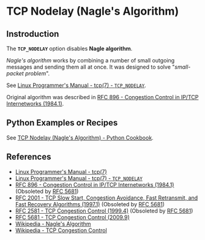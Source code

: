 # TCP Nodelay (Nagle's Algorithm)

## Instroduction

The **`TCP_NODELAY`** option disables **Nagle algorithm**.

*Nagle's algorithm* works by combining a number of small outgoing messages
and sending them all at once. It was designed to solve "*small-packet problem*".

See [Linux Programmer's Manual - tcp(7) - `TCP_NODELAY`](https://manpages.debian.org/bullseye/manpages/tcp.7.en.html#TCP_NODELAY).

Original algorithm was described in [RFC 896 - Congestion Control in IP/TCP Internetworks (1984.1)](https://www.rfc-editor.org/rfc/rfc896).

## Python Examples or Recipes

See [TCP Nodelay (Nagle's Algorithm) - Python Cookbook](https://leven-cn.github.io/python-cookbook/cookbook/core/socket/tcp_nodelay).

## References

<!-- markdownlint-disable line-length -->

- [Linux Programmer's Manual - tcp(7)](https://manpages.debian.org/bullseye/manpages/tcp.7.en.html)
- [Linux Programmer's Manual - tcp(7) - `TCP_NODELAY`](https://manpages.debian.org/bullseye/manpages/tcp.7.en.html#TCP_NODELAY)
- [RFC 896 - Congestion Control in IP/TCP Internetworks (1984.1)](https://www.rfc-editor.org/rfc/rfc896) (Obsoleted by [RFC 5681](https://www.rfc-editor.org/rfc/rfc5681))
- [RFC 2001 - TCP Slow Start, Congestion Avoidance, Fast Retransmit, and Fast Recovery Algorithms (1997.1)](https://www.rfc-editor.org/rfc/rfc2001) (Obsoleted by [RFC 5681](https://www.rfc-editor.org/rfc/rfc5681))
- [RFC 2581 - TCP Congestion Control (1999.4)](https://www.rfc-editor.org/rfc/rfc2581) (Obsoleted by [RFC 5681](https://www.rfc-editor.org/rfc/rfc5681))
- [RFC 5681 - TCP Congestion Control (2009.9)](https://www.rfc-editor.org/rfc/rfc5681)
- [Wikipedia - Nagle's Algorithm](https://en.wikipedia.org/wiki/Nagle%27s_algorithm)
- [Wikipedia - TCP Congestion Control](https://en.wikipedia.org/wiki/TCP_congestion_avoidance_algorithm)

<!-- markdownlint-enable line-length -->
